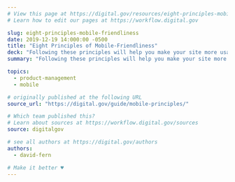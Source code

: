 ```yaml
---
# View this page at https://digital.gov/resources/eight-principles-mobilefriendliness
# Learn how to edit our pages at https://workflow.digital.gov

slug: eight-principles-mobile-friendliness
date: 2019-12-19 14:000:00 -0500
title: "Eight Principles of Mobile-Friendliness"
deck: "Following these principles will help you make your site more usable and user-friendly."
summary: "Following these principles will help you make your site more usable and user-friendly."

topics:
  - product-management
  - mobile

# originally published at the following URL
source_url: "https://digital.gov/guide/mobile-principles/"

# Which team published this?
# Learn about sources at https://workflow.digital.gov/sources
source: digitalgov

# see all authors at https://digital.gov/authors
authors:
  - david-fern

# Make it better ♥
---
```

